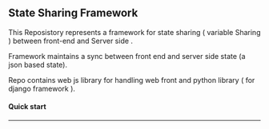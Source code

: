 ## State Sharing Framework

This Reposistory represents a framework for state sharing ( variable Sharing ) between front-end 
and Server side . 

Framework maintains a sync between front end and server side state (a json based state).

Repo contains web js library for handling web front and python library ( for django framework ).

#### Quick start
-----------

